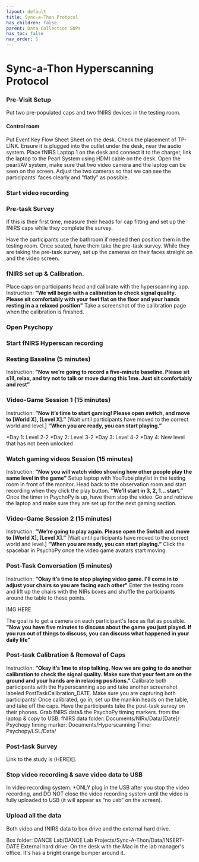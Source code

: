 ```yaml
---
layout: default
title: Sync-a-Thon Protocol
has_children: false
parent: Data Collection SOPs
has_toc: false
nav_order: 5
---
```


# Sync-a-Thon Hyperscanning Protocol

### Pre-Visit Setup

Put two pre-populated caps and two fNIRS devices in the testing room. 

#### Control room
Put Event Key Flow Sheet Sheet on the desk.
Check the placement of TP-LINK. Ensure it is plugged into the outlet under the desk, near the audio system.
Place fNIRS Laptop 1 on the desk and connect it to the charger, link the laptop to the Pearl System using HDMI cable on the desk.
Open the pearl/AV system, make sure that two video camera and the laptop can be seen on the screen. Adjust the two cameras so that we can see the participants’ faces clearly and "flatly" as possible. 

### Start video recording



### Pre-task Survey

If this is their first time, measure their heads for cap fitting and set up the fNIRS caps while they complete the survey.

Have the participants use the bathroom if needed then position them in the testing room. Once seated, have them take the pre-task survey. While they are taking the pre-task survey, set up the cameras on their faces straight on and the video screen. 

### fNIRS set up & Calibration.

Place caps on participants head and calibrate with the hyperscanning app. 
Instruction: **“We will begin with a calibration to check signal quality. Please sit comfortably with your feet flat on the floor and your hands resting in a a relaxed position"**
Take a screenshot of the calibration page when the calibration is finished. 

### Open Psychopy

### Start fNIRS Hyperscan recording

### Resting Baseline (5 minutes)

Instruction: **“Now we’re going to record a five-minute baseline. Please sit s1ll, relax, and try not to talk or move during this 1me. Just sit comfortably and rest”**
 
### Video-Game Session 1 (15 minutes)

Instruction: **“Now it’s time to start gaming! Please open switch, and move to [World X], [Level X].”**
[Wait until participants have moved to the correct world and level.]
**“When you are ready, you can start playing.”**

*Day 1: Level 2-2
*Day 2: Level 3-2
*Day 3: Level 4-2
*Day 4: New level that has not been unlocked

### Watch gaming videos Session (15 minutes)

Instruction: **“Now you will watch video showing how other people play the same level in the game”**
Setup laptop with YouTube playlist in the testing room in front of the monitor. Head back to the observation room and start recording when they click the play button. 
**“We’ll start in 3, 2, 1… start.”**
Once the timer in PsychoPy is up, have them stop the video. Go and retrieve the laptop and make sure they are set up for the next gaming section. 

### Video-Game Session 2 (15 minutes)

Instruction: **“We’re going to play again. Please open the Switch and move to [World X], [Level X].”**
[Wait until participants have moved to the correct world and level.]
**“When you are ready, you can start playing.”**
Click the spacebar in PsychoPy once the video game avatars start moving. 

### Post-Task Conversation (5 minutes)



Instruction: **“Okay it’s time to stop playing video game. I'll come in to adjust your chairs so you are facing each other"**
Enter the testing room and lift up the chairs with the NIRs boxes and shuffle the participants around the table to these points.

IMG HERE

The goal is to get a camera on each participant's face as flat as possible. 
**"Now you have five minutes to discuss about the game you just played. If you run out of things to discuss, you can discuss what happened in your daily life”**

### Post-task Calibration & Removal of Caps

Instruction: **“Okay it’s 1me to stop talking. Now we are going to do another calibration to check the signal quality. Make sure that your feet are on the ground and your hands are in relaxing positions.”**
Calibrate both participants with the Hyperscanning app and take another screenshot labeled PostTaskCalibration_DATE. Make sure you are capturing both participants!
Once calibrated, go in, set up the manikin heads on the table, and take off the caps. Have the participants take the post-task survey on their phones. 
Grab fNIRS data& the PsychoPy timing markers. from the laptop & copy to USB.
fNIRS data folder: Documents/NIRx/Data/[Date]/
Psychopy timing marker: Documents/Hyperscanning Timer Psychopy/LSL/Data/

### Post-task Survey

Link to the study is (HERE)[].

### Stop video recording & save video data to USB

In video recording system. *ONLY plug in the USB after you stop the video recording, and DO NOT close the video recording system until the video is fully uploaded to USB (it will appear as “no usb” on the screen).


### Upload all the data

Both video and fNIRS data to box drive and the external hard drive. 
 
Box folder: DANCE Lab/DANCE Lab Projects/Sync-A-Thon/Data/INSERT-DATE
External hard drive: On the desk with the Mac in the lab manager's office. It's has a bright orange bumper around it. 